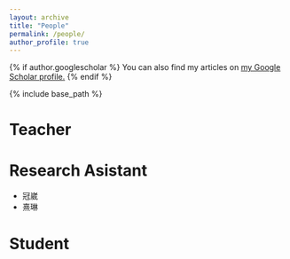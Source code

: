 ```yaml
---
layout: archive
title: "People"
permalink: /people/
author_profile: true
---
```


{% if author.googlescholar %}
  You can also find my articles on <u><a href="{{author.googlescholar}}">my Google Scholar profile</a>.</u>
{% endif %}

{% include base_path %}
# Teacher

# Research Asistant
- 冠崴
- 熹琳

# Student

